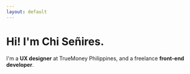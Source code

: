 ```yaml
---
layout: default
---
```


# Hi! I'm **Chi Señires**.
I'm a **UX designer** at TrueMoney Philippines, and a freelance **front-end developer**.